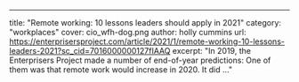---

title: "Remote working: 10 lessons leaders should apply in 2021"
category: "workplaces"
cover: cio_wfh-dog.png
author: holly cummins
url: https://enterprisersproject.com/article/2021/1/remote-working-10-lessons-leaders-2021?sc_cid=7016000000127fIAAQ
excerpt: "In 2019, the Enterprisers Project made a number of end-of-year predictions: One of them was that remote work would increase in 2020. It did ..."
